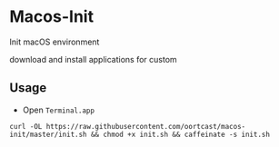 # Macos-Init

Init macOS environment

download and install applications for custom

## Usage

* Open `Terminal.app`

```
curl -OL https://raw.githubusercontent.com/oortcast/macos-init/master/init.sh && chmod +x init.sh && caffeinate -s init.sh
```

